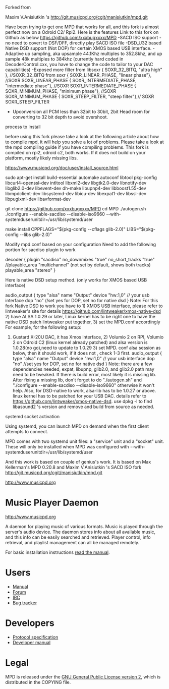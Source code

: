 Forked from 

Maxim V.Anisiutkin 's   http://git.musicpd.org/cgit/manisiutkin/mpd.git


Have been trying to get one MPD that works for all, and this fork is almost perfect now on a Odroid C2/ Rpi2.
Here is the features
Link to this fork on Github as below
https://github.com/xxxbugxxxx/MPD
-SACD ISO support -no need to covert to DSF/DFF, directly play SACD ISO file -DSD_U32 based Native DSD support (Not DOP) for certain XMOS based USB interface.
-Adaptive up sampling, aka upsample 44.1Khz multiples to 352.8khz, and up sample 48k multiples to 384khz (currently hard coded in DecoderControl.cxx, you have to change the code to tailor to your DAC capabilities) 
-Exposed more filter from libsoxr 
  { SOXR_32_BITQ, "ultra high" }, //SOXR_32_BITQ from soxr
  { SOXR_LINEAR_PHASE, "linear phase"}, //SOXR SOXR_LINEAR_PHASE 
  { SOXR_INTERMEDIATE_PHASE, "intermediate phase"}, //SOXR SOXR_INTERMEDIATE_PHASE
  { SOXR_MINIMUM_PHASE, "minimum phase"}, //SOXR SOXR_MINIMUM_PHASE
  { SOXR_STEEP_FILTER, "steep filter"},// SOXR SOXR_STEEP_FILTER

- Upconversion all PCM less than 32bit to 30bit, 2bit Head room for converting to 32 bit depth to avoid overshoot.


process to install

before using this fork please take a look at the following article about how to compile mpd, it will help you solve a lot of problems. Please take a look at the mpd compiling guide if you have compiling problems. This fork is compiled on rpi2, odroid c2, both works. If it does not build on your platform, mostly likely missing libs.

https://www.musicpd.org/doc/user/install_source.html



sudo apt-get install build-essential automake autoconf libtool pkg-config libcurl4-openssl-dev intltool libxml2-dev libgtk2.0-dev libnotify-dev libglib2.0-dev libevent-dev dh-make libupnp4-dev libboost1.55-dev libmpdclient-dev libsystemd-dev libicu-dev libexpat1-dev libssl-dev libpugixml-dev libavformat-dev



git clone https://github.com/xxxbugxxxx/MPD cd MPD
./autogen.sh 
./configure --enable-sacdiso --disable-iso9660 --with-systemduserunitdir=/usr/lib/systemd/user

make install CPPFLAGS="$(pkg-config --cflags glib-2.0)" LIBS="$(pkg-config --libs glib-2.0)"


Modify mpd.conf based on your configuration
Need to add the following portion for sacdiso plugin to work

decoder { 
plugin "sacdiso" 
no_downmixes "true" 
no_short_tracks "true" 
//playable_area "multichannel" (not set by default, shows both tracks) 
playable_area "stereo" }

Here is native DSD setup method. (only works for XMOS based USB interface)

audio_output {
type "alsa"
name "Output"
device "hw:1,0" // your usb interface
dop "no" //set yes for DOP, set no for native dsd
}
Note: For this fork Native DSD to work you have to 1) XMOS USB interface, please refer to lintweaker's site for details
https://github.com/lintweaker/xmos-native-dsd
2) have ALSA 1.0.29 or later, Linux kernel has to be right one to have the native DSD patch lintweaker put together,
3) set the MPD.conf accordingly
For example, for the following setup:
1) Gustard X-20U DAC, it has Xmos interface, 2) Volumio 2 on RPI, Volumio 2 on Odroid C2 (linux kernel already patched) and alsa version is 1.0.28(no go),need to update to 1.0.29 3) set MPD. conf alsa session as below, then it should work, if it does not , check 1-3 first.
audio_output {
type "alsa" name "Output" device "hw:1,0" // your usb interface dop "no" //set yes for DOP, set no for native dsd
}
Note: there are a few dependencies needed,
expat, libupnp, glib2.0, and glib2.0 path may need to be tweaked. If there is build error, most likely it is missing lib.
After fixing a missing lib, don't forget to do "./autogen.sh" and "./configure --enable-sacdiso --disable-iso9660"
otherwise it won't help.
Also, for DSD-native to work, alsa-lib has to be 1.0.27 or above. linux kernel has to be patched for your USB DAC.
details refer to https://github.com/lintweaker/xmos-native-dsd.
use dpkg -l to find libasound2 's version and remove and build from source as needed.

systemd socket activation

Using systemd, you can launch MPD on demand when the first client attempts to connect.

MPD comes with two systemd unit files: a "service" unit and a "socket" unit. These will only be installed when MPD was configured with --with-systemduserunitdir=/usr/lib/systemd/user



And this work is based on couple of genius's work.
It is based on Max Kellerman's MPD 0.20.8
and Maxim V.Anisiutkin 's SACD ISO fork http://git.musicpd.org/cgit/manisiutkin/mpd.git



http://www.musicpd.org
# Music Player Daemon

http://www.musicpd.org

A daemon for playing music of various formats.  Music is played through the 
server's audio device.  The daemon stores info about all available music, 
and this info can be easily searched and retrieved.  Player control, info
retrieval, and playlist management can all be managed remotely.

For basic installation instructions
[read the manual](https://www.musicpd.org/doc/user/install.html).

# Users

- [Manual](http://www.musicpd.org/doc/user/)
- [Forum](http://forum.musicpd.org/)
- [IRC](irc://chat.freenode.net/#mpd)
- [Bug tracker](https://github.com/MusicPlayerDaemon/MPD/issues/)

# Developers

- [Protocol specification](http://www.musicpd.org/doc/protocol/)
- [Developer manual](http://www.musicpd.org/doc/developer/)

# Legal

MPD is released under the
[GNU General Public License version 2](https://www.gnu.org/licenses/gpl-2.0.txt),
which is distributed in the COPYING file.
